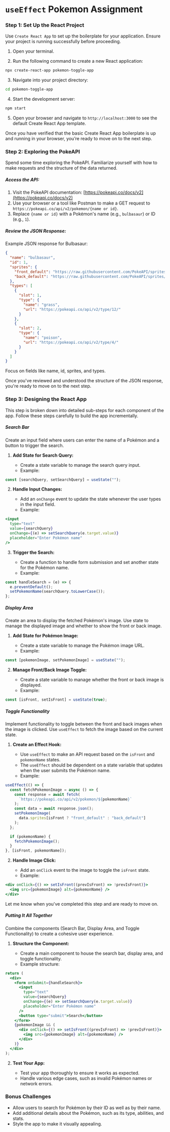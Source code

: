 # `useEffect` Pokemon Assignment

### Step 1: Set Up the React Project

Use `Create React App` to set up the boilerplate for your application. Ensure your project is running successfully before proceeding.

1. Open your terminal.

2. Run the following command to create a new React application:

```bash
npx create-react-app pokemon-toggle-app
```

3. Navigate into your project directory:

```bash
cd pokemon-toggle-app
```

4. Start the development server:

```bash
npm start
```

5. Open your browser and navigate to `http://localhost:3000` to see the default Create React App template.

Once you have verified that the basic Create React App boilerplate is up and running in your browser, you’re ready to move on to the next step.

### Step 2: Exploring the PokeAPI

Spend some time exploring the PokeAPI. Familiarize yourself with how to make requests and the structure of the data returned.

##### Access the API:

1. Visit the PokeAPI documentation: [https://pokeapi.co/docs/v2](https://pokeapi.co/docs/v2)
2. Use your browser or a tool like Postman to make a GET request to `https://pokeapi.co/api/v2/pokemon/{name or id}`.
3. Replace `{name or id}` with a Pokémon's name (e.g., `bulbasaur`) or ID (e.g., `1`).

##### Review the JSON Response:

Example JSON response for Bulbasaur:

```json
{
  "name": "bulbasaur",
  "id": 1,
  "sprites": {
    "front_default": "https://raw.githubusercontent.com/PokeAPI/sprites/master/sprites/pokemon/1.png",
    "back_default": "https://raw.githubusercontent.com/PokeAPI/sprites/master/sprites/pokemon/back/1.png"
  },
  "types": [
    {
      "slot": 1,
      "type": {
        "name": "grass",
        "url": "https://pokeapi.co/api/v2/type/12/"
      }
    },
    {
      "slot": 2,
      "type": {
        "name": "poison",
        "url": "https://pokeapi.co/api/v2/type/4/"
      }
    }
  ]
}
```

Focus on fields like name, id, sprites, and types.

Once you've reviewed and understood the structure of the JSON response, you're ready to move on to the next step.

### Step 3: Designing the React App

This step is broken down into detailed sub-steps for each component of the app. Follow these steps carefully to build the app incrementally.

##### Search Bar

Create an input field where users can enter the name of a Pokémon and a button to trigger the search.

1. **Add State for Search Query:**

   - Create a state variable to manage the search query input.
   - Example:

```jsx
const [searchQuery, setSearchQuery] = useState("");
```

2. **Handle Input Changes:**

   - Add an `onChange` event to update the state whenever the user types in the input field.
   - Example:

```jsx
<input
  type="text"
  value={searchQuery}
  onChange={(e) => setSearchQuery(e.target.value)}
  placeholder="Enter Pokémon name"
/>
```

3. **Trigger the Search:**

   - Create a function to handle form submission and set another state for the Pokémon name.
   - Example:

```jsx
const handleSearch = (e) => {
  e.preventDefault();
  setPokemonName(searchQuery.toLowerCase());
};
```

##### Display Area

Create an area to display the fetched Pokémon's image. Use state to manage the displayed image and whether to show the front or back image.

1. **Add State for Pokémon Image:**

   - Create a state variable to manage the Pokémon image URL.
   - Example:

```jsx
const [pokemonImage, setPokemonImage] = useState("");
```

2. **Manage Front/Back Image Toggle:**

   - Create a state variable to manage whether the front or back image is displayed.
   - Example:

```jsx
const [isFront, setIsFront] = useState(true);
```

##### Toggle Functionality

Implement functionality to toggle between the front and back images when the image is clicked. Use `useEffect` to fetch the image based on the current state.

1. **Create an Effect Hook:**

   - Use `useEffect` to make an API request based on the `isFront` and `pokemonName` states.
   - The `useEffect` should be dependent on a state variable that updates when the user submits the Pokémon name.
   - Example:

```jsx
useEffect(() => {
  const fetchPokemonImage = async () => {
    const response = await fetch(
      `https://pokeapi.co/api/v2/pokemon/${pokemonName}`
    );
    const data = await response.json();
    setPokemonImage(
      data.sprites[isFront ? "front_default" : "back_default"]
    );
  };

  if (pokemonName) {
    fetchPokemonImage();
  }
}, [isFront, pokemonName]);
```

2. **Handle Image Click:**

   - Add an `onClick` event to the image to toggle the `isFront` state.
   - Example:

```jsx
<div onClick={() => setIsFront((prevIsFront) => !prevIsFront)}>
  <img src={pokemonImage} alt={pokemonName} />
</div>
```

Let me know when you've completed this step and are ready to move on.

##### Putting It All Together

Combine the components (Search Bar, Display Area, and Toggle Functionality) to create a cohesive user experience.

1. **Structure the Component:**

   - Create a main component to house the search bar, display area, and toggle functionality.
   - Example structure:

```jsx
return (
  <div>
    <form onSubmit={handleSearch}>
      <input
        type="text"
        value={searchQuery}
        onChange={(e) => setSearchQuery(e.target.value)}
        placeholder="Enter Pokémon name"
      />
      <button type="submit">Search</button>
    </form>
    {pokemonImage && (
      <div onClick={() => setIsFront((prevIsFront) => !prevIsFront)}>
        <img src={pokemonImage} alt={pokemonName} />
      </div>
    )}
  </div>
);
```

2. **Test Your App:**

   - Test your app thoroughly to ensure it works as expected.
   - Handle various edge cases, such as invalid Pokémon names or network errors.

### Bonus Challenges

- Allow users to search for Pokémon by their ID as well as by their name.
- Add additional details about the Pokémon, such as its type, abilities, and stats.
- Style the app to make it visually appealing.
